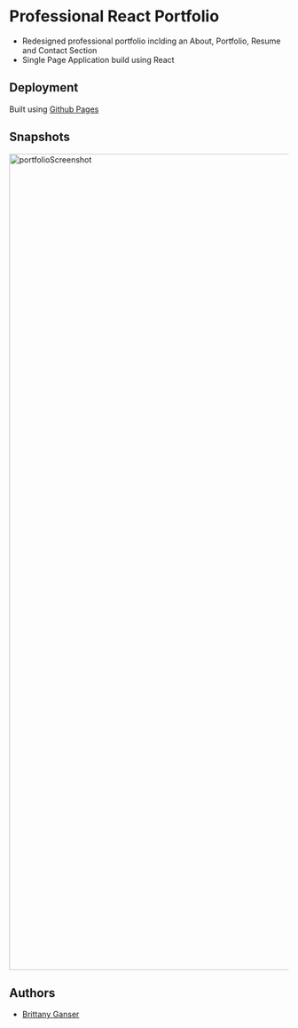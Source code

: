 
# Professional React Portfolio

- Redesigned professional portfolio inclding an About, Portfolio, Resume and Contact Section
- Single Page Application build using React

## Deployment

Built using [Github Pages](https://bganser15.github.io/brittanys-react-portfolio/)

## Snapshots

<img width="1471" alt="portfolioScreenshot" src="https://user-images.githubusercontent.com/95111100/176598452-3fccf31a-1054-43b6-af25-2b08e8bbaa5b.png">


## Authors

- [Brittany Ganser](https://github.com/bganser15)

